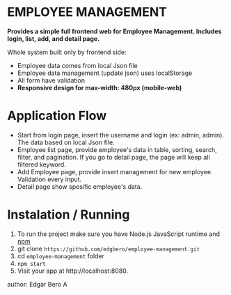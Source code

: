 # EMPLOYEE MANAGEMENT

**Provides a simple full frontend web for Employee Management. Includes login, list, add, and detail page.**

Whole system built only by frontend side:
- Employee data comes from local Json file
- Employee data management (update json) uses localStorage
- All form have validation
- **Responsive design for max-width: 480px (mobile-web)**

# Application Flow
- Start from login page, insert the username and login (ex: admin, admin). The data based on local Json file.
- Employee list page, provide employee's data in table, sorting, search, filter, and pagination. 
  If you go to detail page, the page will keep all filtered keyword.
- Add Employee page, provide insert management for new employee. Validation every input.
- Detail page show spesific employee's data.

# Instalation / Running 
1. To run the project make sure you have  Node.js JavaScript runtime and [npm](https://docs.npmjs.com/getting-started/)
2. git clone ```https://github.com/edgbero/employee-management.git```
3. cd ```employee-management``` folder
4. ```npm start```
5. Visit your app at http://localhost:8080.

author: Edgar Bero A
